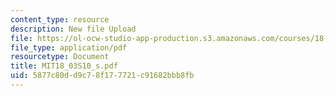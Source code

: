 ```yaml
---
content_type: resource
description: New file Upload
file: https://ol-ocw-studio-app-production.s3.amazonaws.com/courses/18-03-differential-equations-spring-2010/5877c80dd9c78f177721c91682bbb8fb_MIT18_03S10_s.pdf
file_type: application/pdf
resourcetype: Document
title: MIT18_03S10_s.pdf
uid: 5877c80d-d9c7-8f17-7721-c91682bbb8fb
---
```

